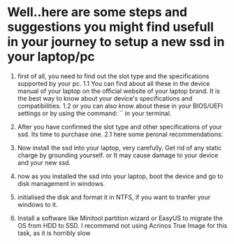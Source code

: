 # Well..here are some steps and suggestions you might find usefull in your journey to setup a new ssd in your laptop/pc
1. first of all, you need to find out the slot type and the specifications supported by your pc.
1.1 You can find about all these in the device manual of your laptop on the official website of your laptop brand. It is the best way to know about your device's specifications and compatibilities.
1.2 or you can also know about these in your BIOS/UEFI settings or by using the command: `` in your terminal.
2. After you have confirmed the slot type and other specifications of your ssd. Its time to purchase one.
2.1 here some peronal recommendations:

3. Now install the ssd into your laptop, very carefully. Get rid of any static charge by grounding yourself. or It may cause damage to your device and your new ssd.

4. now as you installed the ssd into your laptop, boot the device and go to disk management in windows.

5. initialised the disk and format it in NTFS, if you want to tranfer your windows to it.

6. Install a software like Minitool partition wizard or EasyUS to migrate the OS from HDD to SSD. I recommend not using Acrinos True Image 
for this task, as it is horribly slow